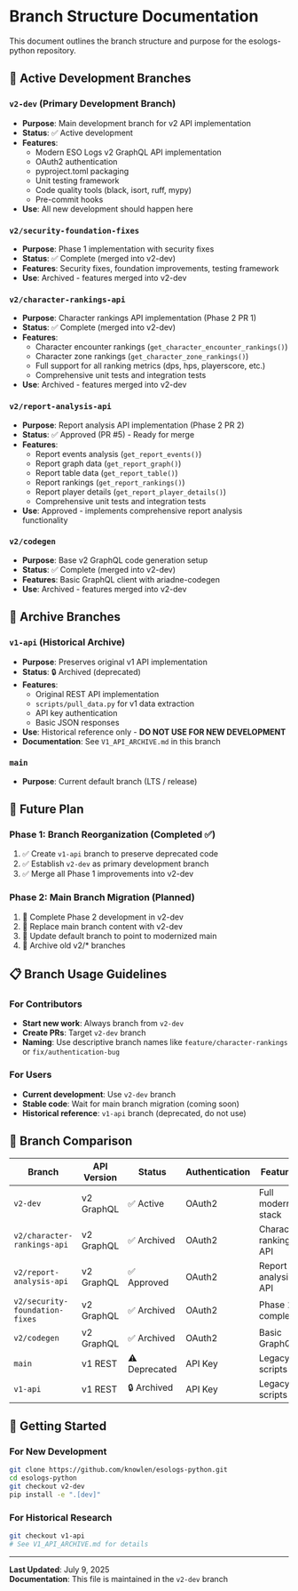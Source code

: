 # Branch Structure Documentation

This document outlines the branch structure and purpose for the esologs-python repository.

## 🌟 Active Development Branches

### `v2-dev` (Primary Development Branch)
- **Purpose**: Main development branch for v2 API implementation
- **Status**: ✅ Active development
- **Features**: 
  - Modern ESO Logs v2 GraphQL API implementation
  - OAuth2 authentication
  - pyproject.toml packaging
  - Unit testing framework
  - Code quality tools (black, isort, ruff, mypy)
  - Pre-commit hooks
- **Use**: All new development should happen here

### `v2/security-foundation-fixes`
- **Purpose**: Phase 1 implementation with security fixes
- **Status**: ✅ Complete (merged into v2-dev)
- **Features**: Security fixes, foundation improvements, testing framework
- **Use**: Archived - features merged into v2-dev

### `v2/character-rankings-api`
- **Purpose**: Character rankings API implementation (Phase 2 PR 1)
- **Status**: ✅ Complete (merged into v2-dev)
- **Features**: 
  - Character encounter rankings (`get_character_encounter_rankings()`)
  - Character zone rankings (`get_character_zone_rankings()`)
  - Full support for all ranking metrics (dps, hps, playerscore, etc.)
  - Comprehensive unit tests and integration tests
- **Use**: Archived - features merged into v2-dev

### `v2/report-analysis-api`
- **Purpose**: Report analysis API implementation (Phase 2 PR 2)
- **Status**: ✅ Approved (PR #5) - Ready for merge
- **Features**: 
  - Report events analysis (`get_report_events()`)
  - Report graph data (`get_report_graph()`)
  - Report table data (`get_report_table()`)
  - Report rankings (`get_report_rankings()`)
  - Report player details (`get_report_player_details()`)
  - Comprehensive unit tests and integration tests
- **Use**: Approved - implements comprehensive report analysis functionality

### `v2/codegen` 
- **Purpose**: Base v2 GraphQL code generation setup
- **Status**: ✅ Complete (merged into v2-dev)
- **Features**: Basic GraphQL client with ariadne-codegen
- **Use**: Archived - features merged into v2-dev

## 📜 Archive Branches

### `v1-api` (Historical Archive)
- **Purpose**: Preserves original v1 API implementation
- **Status**: 🔒 Archived (deprecated)
- **Features**:
  - Original REST API implementation
  - `scripts/pull_data.py` for v1 data extraction
  - API key authentication
  - Basic JSON responses
- **Use**: Historical reference only - **DO NOT USE FOR NEW DEVELOPMENT**
- **Documentation**: See `V1_API_ARCHIVE.md` in this branch

### `main` 
- **Purpose**: Current default branch (LTS / release) 

## 🔄 Future Plan

### Phase 1: Branch Reorganization (Completed ✅)
1. ✅ Create `v1-api` branch to preserve deprecated code
2. ✅ Establish `v2-dev` as primary development branch
3. ✅ Merge all Phase 1 improvements into v2-dev

### Phase 2: Main Branch Migration (Planned)
1. 🚧 Complete Phase 2 development in v2-dev
2. 🚧 Replace main branch content with v2-dev
3. 🚧 Update default branch to point to modernized main
4. 🚧 Archive old v2/* branches

## 📋 Branch Usage Guidelines

### For Contributors
- **Start new work**: Always branch from `v2-dev`
- **Create PRs**: Target `v2-dev` branch
- **Naming**: Use descriptive branch names like `feature/character-rankings` or `fix/authentication-bug`

### For Users
- **Current development**: Use `v2-dev` branch
- **Stable code**: Wait for main branch migration (coming soon)
- **Historical reference**: `v1-api` branch (deprecated, do not use)

## 🎯 Branch Comparison

| Branch | API Version | Status | Authentication | Features | Use Case |
|--------|-------------|--------|----------------|----------|----------|
| `v2-dev` | v2 GraphQL | ✅ Active | OAuth2 | Full modern stack | **Use this** |
| `v2/character-rankings-api` | v2 GraphQL | ✅ Archived | OAuth2 | Character rankings API | Reference |
| `v2/report-analysis-api` | v2 GraphQL | ✅ Approved | OAuth2 | Report analysis API | **Ready for merge** |
| `v2/security-foundation-fixes` | v2 GraphQL | ✅ Archived | OAuth2 | Phase 1 complete | Reference |
| `v2/codegen` | v2 GraphQL | ✅ Archived | OAuth2 | Basic GraphQL | Reference |
| `main` | v1 REST | ⚠️ Deprecated | API Key | Legacy scripts | **Avoid** |
| `v1-api` | v1 REST | 🔒 Archived | API Key | Legacy scripts | **Archive only** |

## 🚀 Getting Started

### For New Development
```bash
git clone https://github.com/knowlen/esologs-python.git
cd esologs-python
git checkout v2-dev
pip install -e ".[dev]"
```

### For Historical Research
```bash
git checkout v1-api
# See V1_API_ARCHIVE.md for details
```

---

**Last Updated**: July 9, 2025  
**Documentation**: This file is maintained in the `v2-dev` branch
